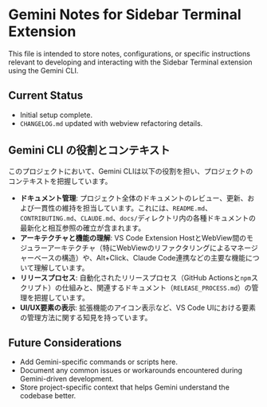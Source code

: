 # Gemini Notes for Sidebar Terminal Extension

This file is intended to store notes, configurations, or specific instructions relevant to developing and interacting with the Sidebar Terminal extension using the Gemini CLI.

## Current Status

- Initial setup complete.
- `CHANGELOG.md` updated with webview refactoring details.

## Gemini CLI の役割とコンテキスト

このプロジェクトにおいて、Gemini CLIは以下の役割を担い、プロジェクトのコンテキストを把握しています。

-   **ドキュメント管理**: プロジェクト全体のドキュメントのレビュー、更新、および一貫性の維持を担当しています。これには、`README.md`、`CONTRIBUTING.md`、`CLAUDE.md`、`docs/`ディレクトリ内の各種ドキュメントの最新化と相互参照の確立が含まれます。
-   **アーキテクチャと機能の理解**: VS Code Extension HostとWebView間のモジュラーアーキテクチャ（特にWebViewのリファクタリングによるマネージャーベースの構造）や、Alt+Click、Claude Code連携などの主要な機能について理解しています。
-   **リリースプロセス**: 自動化されたリリースプロセス（GitHub Actionsと`npm`スクリプト）の仕組みと、関連するドキュメント（`RELEASE_PROCESS.md`）の管理を把握しています。
-   **UI/UX要素の表示**: 拡張機能のアイコン表示など、VS Code UIにおける要素の管理方法に関する知見を持っています。

## Future Considerations

- Add Gemini-specific commands or scripts here.
- Document any common issues or workarounds encountered during Gemini-driven development.
- Store project-specific context that helps Gemini understand the codebase better.
